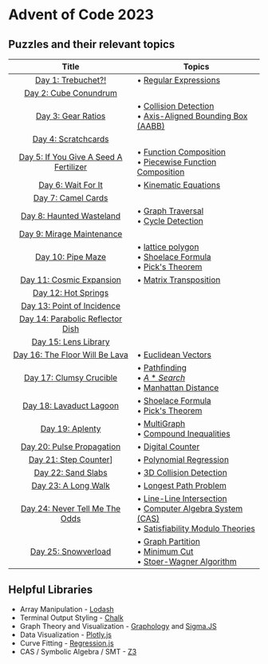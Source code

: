 # Advent of Code 2023

## Puzzles and their relevant topics

|                    Title                    | Topics                                                                                                                                                                                                                                        |
| :-----------------------------------------: | --------------------------------------------------------------------------------------------------------------------------------------------------------------------------------------------------------------------------------------------- |
|           [Day 1: Trebuchet?!][1]           | • [Regular Expressions](https://regexlearn.com/learn/regex101)                                                                                                                                                                                |
|         [Day 2: Cube Conundrum][2]          |                                                                                                                                                                                                                                               |
|           [Day 3: Gear Ratios][3]           | • [Collision Detection](https://en.wikipedia.org/wiki/Collision_detection)<br>• [Axis-Aligned Bounding Box (AABB)](https://en.wikipedia.org/wiki/Minimum_bounding_box)                                                                        |
|          [Day 4: Scratchcards][4]           |                                                                                                                                                                                                                                               |
| [Day 5: If You Give A Seed A Fertilizer][5] | • [Function Composition](https://en.wikipedia.org/wiki/Function_composition)<br>• [Piecewise Function Composition](https://ximera.osu.edu/csccmathematics/precalculus1/precalculus1/compositionPiecewise/piecewiseFunctions)                  |
|           [Day 6: Wait For It][6]           | • [Kinematic Equations](https://www.khanacademy.org/science/physics/one-dimensional-motion/kinematic-formulas/a/what-are-the-kinematic-formulas)                                                                                              |
|           [Day 7: Camel Cards][7]           |                                                                                                                                                                                                                                               |
|        [Day 8: Haunted Wasteland][8]        | • [Graph Traversal](https://en.wikipedia.org/wiki/Graph_traversal)<br>• [Cycle Detection](https://en.wikipedia.org/wiki/Cycle_detection)                                                                                                      |
|       [Day 9: Mirage Maintenance][9]        |                                                                                                                                                                                                                                               |
|           [Day 10: Pipe Maze][10]           | • [lattice polygon](https://mathworld.wolfram.com/LatticePolygon.html)<br>• [Shoelace Formula](https://en.wikipedia.org/wiki/Shoelace_formula#Shoelace_formula)<br>• [Pick's Theorem](https://en.wikipedia.org/wiki/Pick%27s_theorem)         |
|       [Day 11: Cosmic Expansion][11]        | • [Matrix Transposition](https://en.wikipedia.org/wiki/Transpose)                                                                                                                                                                             |
|          [Day 12: Hot Springs][12]          |                                                                                                                                                                                                                                               |
|      [Day 13: Point of Incidence][13]       |                                                                                                                                                                                                                                               |
|   [Day 14: Parabolic Reflector Dish][14]    |                                                                                                                                                                                                                                               |
|         [Day 15: Lens Library][15]          |                                                                                                                                                                                                                                               |
|    [Day 16: The Floor Will Be Lava][16]     | • [Euclidean Vectors](https://en.wikipedia.org/wiki/Euclidean_vector)                                                                                                                                                                         |
|        [Day 17: Clumsy Crucible][17]        | • [Pathfinding](https://en.wikipedia.org/wiki/Pathfinding)<br>• [$A* Search$](https://en.wikipedia.org/wiki/A*_search_algorithm)<br>• [Manhattan Distance](https://en.wikipedia.org/wiki/Longest_path_problem)                                |
|        [Day 18: Lavaduct Lagoon][18]        | • [Shoelace Formula](https://en.wikipedia.org/wiki/Shoelace_formula#Shoelace_formula)<br>• [Pick's Theorem](https://en.wikipedia.org/wiki/Pick%27s_theorem)                                                                                   |
|            [Day 19: Aplenty][19]            | • [MultiGraph](https://en.wikipedia.org/wiki/Multigraph) <br>• [Compound Inequalities](https://math.libretexts.org/Bookshelves/Algebra/Intermediate_Algebra_1e_(OpenStax)/02%3A_Solving_Linear_Equations/2.07%3A_Solve_Compound_Inequalities) |
|       [Day 20: Pulse Propagation][20]       | • [Digital Counter](https://en.wikipedia.org/wiki/Counter_(digital))                                                                                                                                                                          |
|         [Day 21: Step Counter][21]]         | • [Polynomial Regression](https://en.wikipedia.org/wiki/Polynomial_regression)                                                                                                                                                                                                                                              |
|          [Day 22: Sand Slabs][22]           | • [3D Collision Detection](https://developer.mozilla.org/en-US/docs/Games/Techniques/3D_collision_detection)                                                                                                                                  |
|          [Day 23: A Long Walk][23]          | • [Longest Path Problem](https://en.wikipedia.org/wiki/Longest_path_problem)                                                                                                                                                                  |
|    [Day 24: Never Tell Me The Odds][24]     | • [Line-Line Intersection](https://en.wikipedia.org/wiki/Line%E2%80%93line_intersection)<br>• [Computer Algebra System (CAS)](https://en.wikipedia.org/wiki/Computer_algebra_system)<br>• [Satisfiability Modulo Theories](https://en.wikipedia.org/wiki/Satisfiability_modulo_theories)                                                          |
|          [Day 25: Snowverload][25]          | • [Graph Partition](https://en.wikipedia.org/wiki/Graph_partition)<br>• [Minimum Cut](https://en.wikipedia.org/wiki/Minimum_cut)<br>• [Stoer-Wagner Algorithm](https://en.wikipedia.org/wiki/Stoer%E2%80%93Wagner_algorithm)                  |

[1]: https://adventofcode.com/2023/day/1
[2]: https://adventofcode.com/2023/day/2
[3]: https://adventofcode.com/2023/day/3
[4]: https://adventofcode.com/2023/day/4
[5]: https://adventofcode.com/2023/day/5
[6]: https://adventofcode.com/2023/day/6
[7]: https://adventofcode.com/2023/day/7
[8]: https://adventofcode.com/2023/day/8
[9]: https://adventofcode.com/2023/day/9
[10]: https://adventofcode.com/2023/day/10
[11]: https://adventofcode.com/2023/day/11
[12]: https://adventofcode.com/2023/day/12
[13]: https://adventofcode.com/2023/day/13
[14]: https://adventofcode.com/2023/day/14
[15]: https://adventofcode.com/2023/day/15
[16]: https://adventofcode.com/2023/day/16
[17]: https://adventofcode.com/2023/day/17
[18]: https://adventofcode.com/2023/day/18
[19]: https://adventofcode.com/2023/day/19
[20]: https://adventofcode.com/2023/day/20
[21]: https://adventofcode.com/2023/day/21
[22]: https://adventofcode.com/2023/day/22
[23]: https://adventofcode.com/2023/day/23
[24]: https://adventofcode.com/2023/day/24
[25]: https://adventofcode.com/2023/day/25

## Helpful Libraries

* Array Manipulation - [Lodash](https://lodash.com/)
* Terminal Output Styling - [Chalk](https://github.com/chalk/chalk)
* Graph Theory and Visualization - [Graphology](https://graphology.github.io/) and [Sigma.JS](https://www.sigmajs.org/)
* Data Visualization - [Plotly.js](https://plotly.com/javascript/)
* Curve Fitting - [Regression.js](https://tom-alexander.github.io/regression-js/)
* CAS / Symbolic Algebra / SMT - [Z3](https://github.com/Z3Prover/z3)